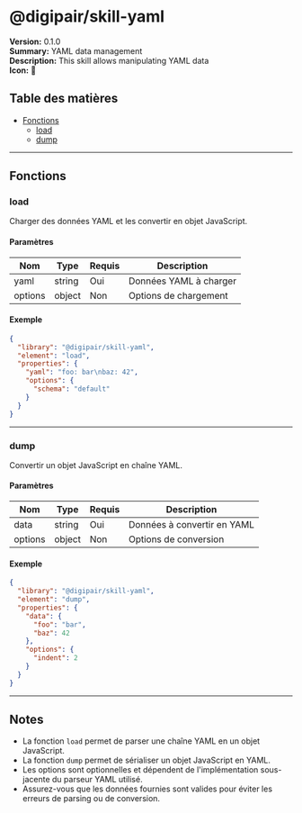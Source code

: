 # @digipair/skill-yaml

**Version:** 0.1.0  
**Summary:** YAML data management  
**Description:** This skill allows manipulating YAML data  
**Icon:** 📝

## Table des matières

- [Fonctions](#fonctions)
  - [load](#load)
  - [dump](#dump)

---

## Fonctions

### load

Charger des données YAML et les convertir en objet JavaScript.

#### Paramètres

| Nom     | Type   | Requis | Description                |
|---------|--------|--------|----------------------------|
| yaml    | string | Oui    | Données YAML à charger     |
| options | object | Non    | Options de chargement      |

#### Exemple

```json
{
  "library": "@digipair/skill-yaml",
  "element": "load",
  "properties": {
    "yaml": "foo: bar\nbaz: 42",
    "options": {
      "schema": "default"
    }
  }
}
```

---

### dump

Convertir un objet JavaScript en chaîne YAML.

#### Paramètres

| Nom     | Type   | Requis | Description                        |
|---------|--------|--------|------------------------------------|
| data    | string | Oui    | Données à convertir en YAML        |
| options | object | Non    | Options de conversion              |

#### Exemple

```json
{
  "library": "@digipair/skill-yaml",
  "element": "dump",
  "properties": {
    "data": {
      "foo": "bar",
      "baz": 42
    },
    "options": {
      "indent": 2
    }
  }
}
```

---

## Notes

- La fonction `load` permet de parser une chaîne YAML en un objet JavaScript.
- La fonction `dump` permet de sérialiser un objet JavaScript en YAML.
- Les options sont optionnelles et dépendent de l'implémentation sous-jacente du parseur YAML utilisé.
- Assurez-vous que les données fournies sont valides pour éviter les erreurs de parsing ou de conversion.